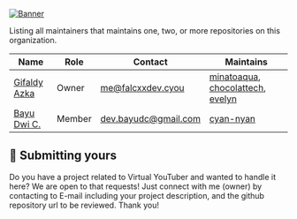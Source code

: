 [![Banner](https://cdn.upload.systems/uploads/BLcM5v5i.webp)](https://github.com/orgs/vrtpro/people)

Listing all maintainers that maintains one, two, or more repositories on this organization.

| Name                                            | Role   | Contact                                             | Maintains                                                                                                                                              |
| ----------------------------------------------- | ------ | --------------------------------------------------- | ------------------------------------------------------------------------------------------------------------------------------------------------------ |
| [Gifaldy Azka](https://github.com/gifaldyazkaa) | Owner  | [me@falcxxdev.cyou](mailto:me@falcxxdev.cyou)       | [minatoaqua](https://github.com/vrtpro/minatoaqua), [chocolattech](https://github.com/vrtpro/chocolattech), [evelyn](https://github.com/vrtpro/evelyn) |
| [Bayu Dwi C.](https://github.com/BayuDC)        | Member | [dev.bayudc@gmail.com](mailto:dev.bayudc@gmail.com) | [cyan-nyan](https://github.com/vrtpro/cyan-nyan)                                                                                                       |

## :rocket: Submitting yours

Do you have a project related to Virtual YouTuber and wanted to handle it here? We are open to that requests! Just connect with me (owner) by contacting to E-mail including your project description, and the github repository url to be reviewed. Thank you!
